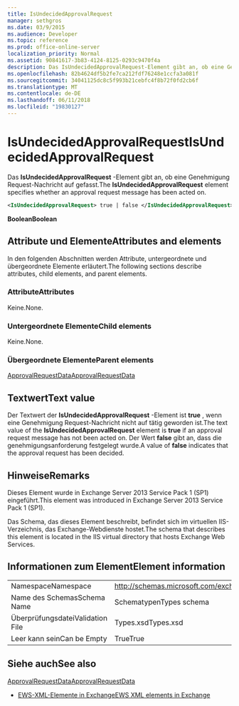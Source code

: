 ```yaml
---
title: IsUndecidedApprovalRequest
manager: sethgros
ms.date: 03/9/2015
ms.audience: Developer
ms.topic: reference
ms.prod: office-online-server
localization_priority: Normal
ms.assetid: 90841617-3b83-4124-8125-0293c9470f4a
description: Das IsUndecidedApprovalRequest-Element gibt an, ob eine Genehmigung Request-Nachricht auf gefasst.
ms.openlocfilehash: 82b4624df5b2fe7ca212fdf76248e1ccfa3a081f
ms.sourcegitcommit: 34041125dc8c5f993b21cebfc4f8b72f0fd2cb6f
ms.translationtype: MT
ms.contentlocale: de-DE
ms.lasthandoff: 06/11/2018
ms.locfileid: "19830127"
---
```

# <a name="isundecidedapprovalrequest"></a><span data-ttu-id="24ea2-103">IsUndecidedApprovalRequest</span><span class="sxs-lookup"><span data-stu-id="24ea2-103">IsUndecidedApprovalRequest</span></span>

<span data-ttu-id="24ea2-104">Das **IsUndecidedApprovalRequest** -Element gibt an, ob eine Genehmigung Request-Nachricht auf gefasst.</span><span class="sxs-lookup"><span data-stu-id="24ea2-104">The **IsUndecidedApprovalRequest** element specifies whether an approval request message has been acted on.</span></span> 
  
```XML
<IsUndecidedApprovalRequest> true | false </IsUndecidedApprovalRequest>
```

 <span data-ttu-id="24ea2-105">**Boolean**</span><span class="sxs-lookup"><span data-stu-id="24ea2-105">**Boolean**</span></span>
## <a name="attributes-and-elements"></a><span data-ttu-id="24ea2-106">Attribute und Elemente</span><span class="sxs-lookup"><span data-stu-id="24ea2-106">Attributes and elements</span></span>

<span data-ttu-id="24ea2-107">In den folgenden Abschnitten werden Attribute, untergeordnete und übergeordnete Elemente erläutert.</span><span class="sxs-lookup"><span data-stu-id="24ea2-107">The following sections describe attributes, child elements, and parent elements.</span></span>
  
### <a name="attributes"></a><span data-ttu-id="24ea2-108">Attribute</span><span class="sxs-lookup"><span data-stu-id="24ea2-108">Attributes</span></span>

<span data-ttu-id="24ea2-109">Keine.</span><span class="sxs-lookup"><span data-stu-id="24ea2-109">None.</span></span>
  
### <a name="child-elements"></a><span data-ttu-id="24ea2-110">Untergeordnete Elemente</span><span class="sxs-lookup"><span data-stu-id="24ea2-110">Child elements</span></span>

<span data-ttu-id="24ea2-111">Keine.</span><span class="sxs-lookup"><span data-stu-id="24ea2-111">None.</span></span>
  
### <a name="parent-elements"></a><span data-ttu-id="24ea2-112">Übergeordnete Elemente</span><span class="sxs-lookup"><span data-stu-id="24ea2-112">Parent elements</span></span>

[<span data-ttu-id="24ea2-113">ApprovalRequestData</span><span class="sxs-lookup"><span data-stu-id="24ea2-113">ApprovalRequestData</span></span>](approvalrequestdata.md)
  
## <a name="text-value"></a><span data-ttu-id="24ea2-114">Textwert</span><span class="sxs-lookup"><span data-stu-id="24ea2-114">Text value</span></span>

<span data-ttu-id="24ea2-115">Der Textwert der **IsUndecidedApprovalRequest** -Element ist **true** , wenn eine Genehmigung Request-Nachricht nicht auf tätig geworden ist.</span><span class="sxs-lookup"><span data-stu-id="24ea2-115">The text value of the **IsUndecidedApprovalRequest** element is **true** if an approval request message has not been acted on.</span></span> <span data-ttu-id="24ea2-116">Der Wert **false** gibt an, dass die genehmigungsanforderung festgelegt wurde.</span><span class="sxs-lookup"><span data-stu-id="24ea2-116">A value of **false** indicates that the approval request has been decided.</span></span> 
  
## <a name="remarks"></a><span data-ttu-id="24ea2-117">Hinweise</span><span class="sxs-lookup"><span data-stu-id="24ea2-117">Remarks</span></span>

<span data-ttu-id="24ea2-118">Dieses Element wurde in Exchange Server 2013 Service Pack 1 (SP1) eingeführt.</span><span class="sxs-lookup"><span data-stu-id="24ea2-118">This element was introduced in Exchange Server 2013 Service Pack 1 (SP1).</span></span>
  
<span data-ttu-id="24ea2-119">Das Schema, das dieses Element beschreibt, befindet sich im virtuellen IIS-Verzeichnis, das Exchange-Webdienste hostet.</span><span class="sxs-lookup"><span data-stu-id="24ea2-119">The schema that describes this element is located in the IIS virtual directory that hosts Exchange Web Services.</span></span>
  
## <a name="element-information"></a><span data-ttu-id="24ea2-120">Informationen zum Element</span><span class="sxs-lookup"><span data-stu-id="24ea2-120">Element information</span></span>

|||
|:-----|:-----|
|<span data-ttu-id="24ea2-121">Namespace</span><span class="sxs-lookup"><span data-stu-id="24ea2-121">Namespace</span></span>  <br/> |http://schemas.microsoft.com/exchange/services/2006/types  <br/> |
|<span data-ttu-id="24ea2-122">Name des Schemas</span><span class="sxs-lookup"><span data-stu-id="24ea2-122">Schema Name</span></span>  <br/> |<span data-ttu-id="24ea2-123">Schematypen</span><span class="sxs-lookup"><span data-stu-id="24ea2-123">Types schema</span></span>  <br/> |
|<span data-ttu-id="24ea2-124">Überprüfungsdatei</span><span class="sxs-lookup"><span data-stu-id="24ea2-124">Validation File</span></span>  <br/> |<span data-ttu-id="24ea2-125">Types.xsd</span><span class="sxs-lookup"><span data-stu-id="24ea2-125">Types.xsd</span></span>  <br/> |
|<span data-ttu-id="24ea2-126">Leer kann sein</span><span class="sxs-lookup"><span data-stu-id="24ea2-126">Can be Empty</span></span>  <br/> |<span data-ttu-id="24ea2-127">True</span><span class="sxs-lookup"><span data-stu-id="24ea2-127">True</span></span>  <br/> |
   
## <a name="see-also"></a><span data-ttu-id="24ea2-128">Siehe auch</span><span class="sxs-lookup"><span data-stu-id="24ea2-128">See also</span></span>



[<span data-ttu-id="24ea2-129">ApprovalRequestData</span><span class="sxs-lookup"><span data-stu-id="24ea2-129">ApprovalRequestData</span></span>](approvalrequestdata.md)


- [<span data-ttu-id="24ea2-130">EWS-XML-Elemente in Exchange</span><span class="sxs-lookup"><span data-stu-id="24ea2-130">EWS XML elements in Exchange</span></span>](ews-xml-elements-in-exchange.md)

